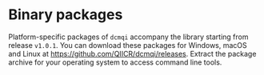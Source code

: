 # Binary packages

Platform-specific packages of `dcmqi` accompany the library starting from release `v1.0.1`. You can download these packages for Windows, macOS and Linux at https://github.com/QIICR/dcmqi/releases. Extract the package archive for your operating system to access command line tools.